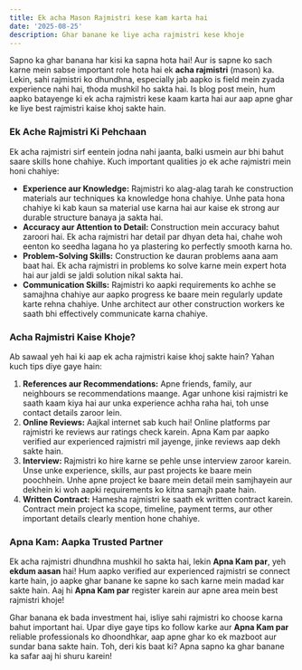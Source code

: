 ```yaml
---
title: Ek acha Mason Rajmistri kese kam karta hai
date: '2025-08-25'
description: Ghar banane ke liye acha rajmistri kese khoje
---
```


Sapno ka ghar banana har kisi ka sapna hota hai! Aur is sapne ko sach karne mein sabse important role hota hai ek **acha rajmistri** (mason) ka. Lekin, sahi rajmistri ko dhundhna, especially jab aapko is field mein zyada experience nahi hai, thoda mushkil ho sakta hai. Is blog post mein, hum aapko batayenge ki ek acha rajmistri kese kaam karta hai aur aap apne ghar ke liye best rajmistri kaise khoj sakte hain.

### Ek Ache Rajmistri Ki Pehchaan

Ek acha rajmistri sirf eentein jodna nahi jaanta, balki usmein aur bhi bahut saare skills hone chahiye. Kuch important qualities jo ek ache rajmistri mein honi chahiye:

-   **Experience aur Knowledge:** Rajmistri ko alag-alag tarah ke construction materials aur techniques ka knowledge hona chahiye. Unhe pata hona chahiye ki kab kaun sa material use karna hai aur kaise ek strong aur durable structure banaya ja sakta hai.
-   **Accuracy aur Attention to Detail:** Construction mein accuracy bahut zaroori hai. Ek acha rajmistri har detail par dhyan deta hai, chahe woh eenton ko seedha lagana ho ya plastering ko perfectly smooth karna ho.
-   **Problem-Solving Skills:** Construction ke dauran problems aana aam baat hai. Ek acha rajmistri in problems ko solve karne mein expert hota hai aur jaldi se jaldi solution nikal sakta hai.
-   **Communication Skills:** Rajmistri ko aapki requirements ko achhe se samajhna chahiye aur aapko progress ke baare mein regularly update karte rehna chahiye. Unhe architect aur other construction workers ke saath bhi effectively communicate karna chahiye.

### Acha Rajmistri Kaise Khoje?

Ab sawaal yeh hai ki aap ek acha rajmistri kaise khoj sakte hain? Yahan kuch tips diye gaye hain:

1.  **References aur Recommendations:** Apne friends, family, aur neighbours se recommendations maange. Agar unhone kisi rajmistri ke saath kaam kiya hai aur unka experience achha raha hai, toh unse contact details zaroor lein.
2.  **Online Reviews:** Aajkal internet sab kuch hai! Online platforms par rajmistri ke reviews aur ratings check karein. Apna Kam par aapko verified aur experienced rajmistri mil jayenge, jinke reviews aap dekh sakte hain.
3.  **Interview:** Rajmistri ko hire karne se pehle unse interview zaroor karein. Unse unke experience, skills, aur past projects ke baare mein poochhein. Unhe apne project ke baare mein detail mein samjhayein aur dekhein ki woh aapki requirements ko kitna samajh paate hain.
4.  **Written Contract:** Hamesha rajmistri ke saath ek written contract karein. Contract mein project ka scope, timeline, payment terms, aur other important details clearly mention hone chahiye.

### Apna Kam: Aapka Trusted Partner

Ek acha rajmistri dhundhna mushkil ho sakta hai, lekin **Apna Kam par**, yeh **ekdum aasan** hai! Hum aapko verified aur experienced rajmistri se connect karte hain, jo aapke ghar banane ke sapne ko sach karne mein madad kar sakte hain. Aaj hi **Apna Kam par** register karein aur apne area mein best rajmistri khoje!

Ghar banana ek bada investment hai, isliye sahi rajmistri ko choose karna bahut important hai. Upar diye gaye tips ko follow karke aur **Apna Kam par** reliable professionals ko dhoondhkar, aap apne ghar ko ek mazboot aur sundar bana sakte hain. Toh, deri kis baat ki? Apna sapno ka ghar banane ka safar aaj hi shuru karein!
